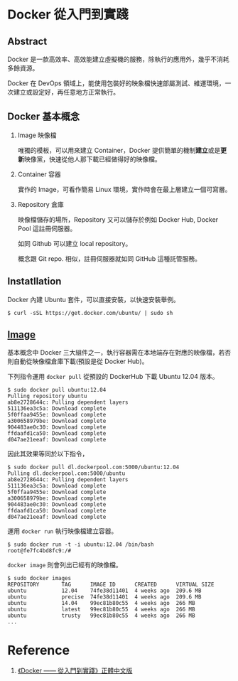 # Docker 從入門到實踐

## Abstract 

Docker 是一款高效率、高效能建立虛擬機的服務，除執行的應用外，幾乎不消耗多餘資源。

Docker 在 DevOps 領域上，能使用包裝好的映象檔快速部屬測試、維運環境，一次建立或設定好，再任意地方正常執行。

## Docker 基本概念
1. Image 映像檔

    唯獨的模板，可以用來建立 Container，Docker 提供簡單的機制**建立**或是**更新**映像黨，快速從他人那下載已經做得好的映像檔。

2. Container 容器

    實作的 Image，可看作簡易 Linux 環境，實作時會在最上層建立一個可寫層。

3. Repository 倉庫

    映像檔儲存的場所，Repository 又可以儲存於例如 Docker Hub, Docker Pool 這註冊伺服器。
    
    如同 Github 可以建立 local repository。
    
    概念跟 Git repo. 相似，註冊伺服器就如同 GitHub 這種託管服務。

## Instatllation

Docker 內建 Ubuntu 套件，可以直接安裝，以快速安裝舉例。

```console
$ curl -sSL https://get.docker.com/ubuntu/ | sudo sh
```

## [Image](https://philipzheng.gitbook.io/docker_practice/image)


基本概念中 Docker 三大組件之一，執行容器需在本地端存在對應的映像檔，若否則自動從映像檔倉庫下載(預設是從 Docker Hub)。

下列指令運用 ```docker pull``` 從預設的 DockerHub 下載 Ubuntu 12.04 版本。

```console
$ sudo docker pull ubuntu:12.04
Pulling repository ubuntu
ab8e2728644c: Pulling dependent layers
511136ea3c5a: Download complete
5f0ffaa9455e: Download complete
a300658979be: Download complete
904483ae0c30: Download complete
ffdaafd1ca50: Download complete
d047ae21eeaf: Download complete
```

因此其效果等同於以下指令，

```console
$ sudo docker pull dl.dockerpool.com:5000/ubuntu:12.04
Pulling dl.dockerpool.com:5000/ubuntu
ab8e2728644c: Pulling dependent layers
511136ea3c5a: Download complete
5f0ffaa9455e: Download complete
a300658979be: Download complete
904483ae0c30: Download complete
ffdaafd1ca50: Download complete
d047ae21eeaf: Download complete
```

運用 ```docker run``` 執行映像檔建立容器。

```console
$ sudo docker run -t -i ubuntu:12.04 /bin/bash
root@fe7fc4bd8fc9:/#
```

```docker image``` 則會列出已經有的映像檔。

```console
$ sudo docker images
REPOSITORY       TAG      IMAGE ID      CREATED      VIRTUAL SIZE
ubuntu           12.04    74fe38d11401  4 weeks ago  209.6 MB
ubuntu           precise  74fe38d11401  4 weeks ago  209.6 MB
ubuntu           14.04    99ec81b80c55  4 weeks ago  266 MB
ubuntu           latest   99ec81b80c55  4 weeks ago  266 MB
ubuntu           trusty   99ec81b80c55  4 weeks ago  266 MB
...
```



# Reference

1. [《Docker —— 從入門到實踐­》正體中文版](https://philipzheng.gitbook.io/docker_practice/introduction)